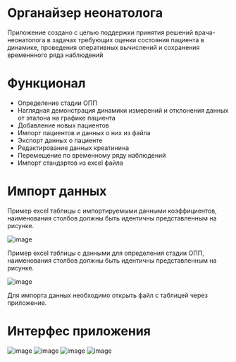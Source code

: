 # Органайзер неонатолога
Приложение создано с целью поддержки принятия решений врача-неонатолога в задачах требующих оценки состояния пациента в динамике, проведения оперативных вычислений и сохранения временнного ряда наблюдений

# Функционал
* Определение стадии ОПП
* Наглядная демонстрация динамики измерений и отклонения данных от эталона на графике пациента
* Добавление новых пациентов
* Импорт пациентов и данных о них из файла
* Экспорт данных о пациенте
* Редактирование данных креатинина
* Перемещение по временному ряду наблюдений
* Импорт стандартов из excel файла

# Импорт данных
Пример excel таблицы с импортируемыми данными коэффициентов, наименования столбов должны быть идентичны представленным на рисунке.

![image](https://github.com/MrRobot3692/Definition_of_AKI/assets/98954434/d421f3bf-b253-49dc-9dc0-269b1e287a41)

Пример excel таблицы с данными для определения стадии ОПП, наименования столбов должны быть идентичны представленным на рисунке.

![image](https://github.com/MrRobot3692/Definition_of_AKI/assets/98954434/0d948279-50ef-4dcd-82dd-9506aa2763fe)

Для импорта данных необходимо открыть файл с таблицей через приложение.

# Интерфес приложения
![image](https://github.com/MrRobot3692/Definition_of_AKI/assets/98954434/32ac8bc6-3735-44ac-87ff-161da5c3fcba)
![image](https://github.com/MrRobot3692/Definition_of_AKI/assets/98954434/8f6f0986-d6a3-4460-8277-1db33ecdf655)
![image](https://github.com/MrRobot3692/Definition_of_AKI/assets/98954434/14acc2b3-b760-4168-ab1c-9768df0dce3a)
![image](https://github.com/MrRobot3692/Definition_of_AKI/assets/98954434/495eba07-8567-4aa1-b5fd-f269a2094b5a)
